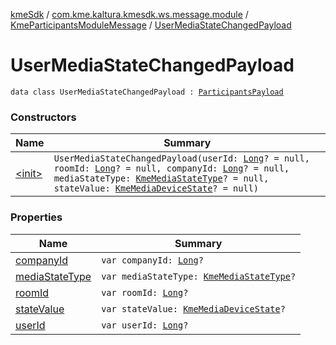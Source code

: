 [kmeSdk](../../../index.md) / [com.kme.kaltura.kmesdk.ws.message.module](../../index.md) / [KmeParticipantsModuleMessage](../index.md) / [UserMediaStateChangedPayload](./index.md)

# UserMediaStateChangedPayload

`data class UserMediaStateChangedPayload : `[`ParticipantsPayload`](../-participants-payload/index.md)

### Constructors

| Name | Summary |
|---|---|
| [&lt;init&gt;](-init-.md) | `UserMediaStateChangedPayload(userId: `[`Long`](https://kotlinlang.org/api/latest/jvm/stdlib/kotlin/-long/index.html)`? = null, roomId: `[`Long`](https://kotlinlang.org/api/latest/jvm/stdlib/kotlin/-long/index.html)`? = null, companyId: `[`Long`](https://kotlinlang.org/api/latest/jvm/stdlib/kotlin/-long/index.html)`? = null, mediaStateType: `[`KmeMediaStateType`](../../../com.kme.kaltura.kmesdk.ws.message.type/-kme-media-state-type/index.md)`? = null, stateValue: `[`KmeMediaDeviceState`](../../../com.kme.kaltura.kmesdk.ws.message.type/-kme-media-device-state/index.md)`? = null)` |

### Properties

| Name | Summary |
|---|---|
| [companyId](company-id.md) | `var companyId: `[`Long`](https://kotlinlang.org/api/latest/jvm/stdlib/kotlin/-long/index.html)`?` |
| [mediaStateType](media-state-type.md) | `var mediaStateType: `[`KmeMediaStateType`](../../../com.kme.kaltura.kmesdk.ws.message.type/-kme-media-state-type/index.md)`?` |
| [roomId](room-id.md) | `var roomId: `[`Long`](https://kotlinlang.org/api/latest/jvm/stdlib/kotlin/-long/index.html)`?` |
| [stateValue](state-value.md) | `var stateValue: `[`KmeMediaDeviceState`](../../../com.kme.kaltura.kmesdk.ws.message.type/-kme-media-device-state/index.md)`?` |
| [userId](user-id.md) | `var userId: `[`Long`](https://kotlinlang.org/api/latest/jvm/stdlib/kotlin/-long/index.html)`?` |
